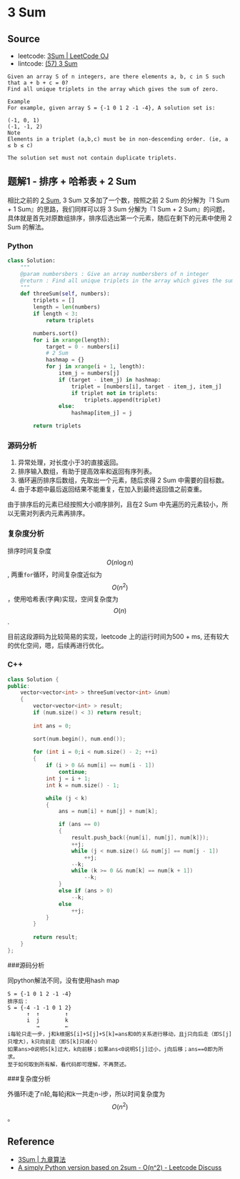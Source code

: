 # 3 Sum

## Source

- leetcode: [3Sum | LeetCode OJ](https://leetcode.com/problems/3sum/)
- lintcode: [(57) 3 Sum](http://www.lintcode.com/en/problem/3-sum/)

```
Given an array S of n integers, are there elements a, b, c in S such that a + b + c = 0?
Find all unique triplets in the array which gives the sum of zero.

Example
For example, given array S = {-1 0 1 2 -1 -4}, A solution set is:

(-1, 0, 1)
(-1, -1, 2)
Note
Elements in a triplet (a,b,c) must be in non-descending order. (ie, a ≤ b ≤ c)

The solution set must not contain duplicate triplets.
```

## 题解1 - 排序 + 哈希表 + 2 Sum

相比之前的 [2 Sum](http://algorithm.yuanbin.me/integer_array/2_sum.html), 3 Sum 又多加了一个数，按照之前 2 Sum 的分解为『1 Sum + 1 Sum』的思路，我们同样可以将 3 Sum 分解为『1 Sum + 2 Sum』的问题，具体就是首先对原数组排序，排序后选出第一个元素，随后在剩下的元素中使用 2 Sum 的解法。

### Python

```python
class Solution:
    """
    @param numbersbers : Give an array numbersbers of n integer
    @return : Find all unique triplets in the array which gives the sum of zero.
    """
    def threeSum(self, numbers):
        triplets = []
        length = len(numbers)
        if length < 3:
            return triplets

        numbers.sort()
        for i in xrange(length):
            target = 0 - numbers[i]
            # 2 Sum
            hashmap = {}
            for j in xrange(i + 1, length):
                item_j = numbers[j]
                if (target - item_j) in hashmap:
                    triplet = [numbers[i], target - item_j, item_j]
                    if triplet not in triplets:
                        triplets.append(triplet)
                else:
                    hashmap[item_j] = j

        return triplets
```

### 源码分析

1. 异常处理，对长度小于3的直接返回。
2. 排序输入数组，有助于提高效率和返回有序列表。
3. 循环遍历排序后数组，先取出一个元素，随后求得 2 Sum 中需要的目标数。
4. 由于本题中最后返回结果不能重复，在加入到最终返回值之前查重。

由于排序后的元素已经按照大小顺序排列，且在2 Sum 中先遍历的元素较小，所以无需对列表内元素再排序。

### 复杂度分析

排序时间复杂度 $$O(n \log n)$$, 两重`for`循环，时间复杂度近似为 $$O(n^2)$$，使用哈希表(字典)实现，空间复杂度为 $$O(n)$$.

目前这段源码为比较简易的实现，leetcode 上的运行时间为500 + ms, 还有较大的优化空间，嗯，后续再进行优化。

### C++
```c++
class Solution {
public:
    vector<vector<int> > threeSum(vector<int> &num) 
    {
        vector<vector<int> > result;
        if (num.size() < 3) return result;
        
        int ans = 0;

        sort(num.begin(), num.end());
        
        for (int i = 0;i < num.size() - 2; ++i)
        {
            if (i > 0 && num[i] == num[i - 1])  
                continue;
            int j = i + 1;
            int k = num.size() - 1;

            while (j < k)
            {
                ans = num[i] + num[j] + num[k];

                if (ans == 0)
                {
                    result.push_back({num[i], num[j], num[k]});
                    ++j;
                    while (j < num.size() && num[j] == num[j - 1])
                        ++j;
                    --k;
                    while (k >= 0 && num[k] == num[k + 1])
                        --k;
                }
                else if (ans > 0) 
                    --k;
                else 
                    ++j;
            }
        }
        
        return result;
    }
};
```
###源码分析

同python解法不同，没有使用hash map
```
S = {-1 0 1 2 -1 -4}
排序后：
S = {-4 -1 -1 0 1 2}
      ↑  ↑        ↑
      i  j        k
         →        ←
i每轮只走一步，j和k根据S[i]+S[j]+S[k]=ans和0的关系进行移动，且j只向后走（即S[j]只增大），k只向前走（即S[k]只减小）
如果ans>0说明S[k]过大，k向前移；如果ans<0说明S[j]过小，j向后移；ans==0即为所求。
至于如何取到所有解，看代码即可理解，不再赘述。
```
###复杂度分析

外循环i走了n轮,每轮j和k一共走n-i步，所以时间复杂度为$$O(n^2)$$。

## Reference

- [3Sum | 九章算法](http://www.jiuzhang.com/solutions/3sum/)
- [A simply Python version based on 2sum - O(n^2) - Leetcode Discuss](https://leetcode.com/discuss/32455/a-simply-python-version-based-on-2sum-o-n-2)
